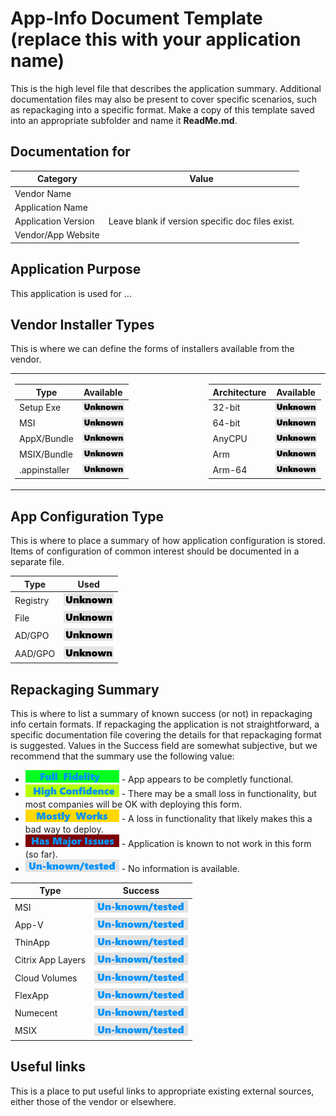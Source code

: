 # App-Info Document Template (replace this with your application name)

This is the high level file that describes the application summary.  Additional documentation files may also be present to cover specific scenarios, such as repackaging into a specific format.  Make a copy of this template saved into an appropriate subfolder and name it **ReadMe.md**.

## Documentation for

| Category | Value |
|-----|-------------------------------------------------------|
| Vendor Name | |
| Application Name| |
| Application Version | Leave blank if version specific doc files exist. |
| Vendor/App Website|  |

## Application Purpose

This application is used for ...

## Vendor Installer Types

This is where we can define the forms of installers available from the vendor.
<table >
<tr>
<td>

| Type | Available |
|----|----|
| Setup Exe | [<img src="/media/Unknown.png" alt="Unknown" />](/media/Unknown.png) |
| MSI | [<img src="/media/Unknown.png" alt="Unknown" />](/media/Unknown.png) |
| AppX/Bundle | [<img src="/media/Unknown.png" alt="Unknown" />](/media/Unknown.png) |
| MSIX/Bundle | [<img src="/media/Unknown.png" alt="Unknown" />](/media/Unknown.png) |
| .appinstaller | [<img src="/media/Unknown.png" alt="Unknown" />](/media/Unknown.png) |

</td>
<td width=100></td>
<td>

| Architecture | Available |
|----|----|
| 32-bit | [<img src="/media/Unknown.png" alt="Unknown" />](/media/Unknown.png) |
| 64-bit | [<img src="/media/Unknown.png" alt="Unknown" />](/media/Unknown.png) |
| AnyCPU | [<img src="/media/Unknown.png" alt="Unknown" />](/media/Unknown.png) |
| Arm | [<img src="/media/Unknown.png" alt="Unknown" />](/media/Unknown.png) |
| Arm-64 | [<img src="/media/Unknown.png" alt="Unknown" />](/media/Unknown.png) |

</td>
</tr>
</table>

## App Configuration Type

This is where to place a summary of how application configuration is stored.  Items of configuration of common interest should be documented in a separate file.

| Type | Used |
|----|----|
| Registry | [<img src="/media/Unknown.png" alt="Yes" />](/media/Unknown.png) |
| File | [<img src="/media/Unknown.png" alt="Yes" />](/media/Unknown.png) |
| AD/GPO | [<img src="/media/Unknown.png" alt="Yes" />](/media/Unknown.png) |
| AAD/GPO | [<img src="/media/Unknown.png" alt="Yes" />](/media/Unknown.png) |


## Repackaging Summary

This is where to list a summary of known success (or not) in repackaging info certain formats.  If repackaging the application is not straightforward, a specific documentation file covering the details for that repackaging format is suggested. Values in the Success field are somewhat subjective, but we recommend that the summary use the following value:

* [<img src="/media/CatFullFidelity.png" alt="Full Fidelity" />](/media/CatFullFidelity.png) - App appears to be completly functional.
* [<img src="/media/CatHighConfidence.png" alt="High Confidence" />](/media/CatHighConfidence.png) - There may be a small loss in functionality, but most companies will be OK with deploying this form.
* [<img src="/media/CatMostlyWorks.png" alt="Mostly Works" />](/media/CatMostlyWorks.png) - A loss in functionality that likely makes this a bad way to deploy.
* [<img src="/media/CatIssues.png" alt="Has Issues" />](/media/CatIssues.png) - Application is known to not work in this form (so far).
* [<img src="/media/CatUnknown.png" alt="Unknown/Untested" />](/media/CatUnknown.png) - No information is available.


| Type | Success |
|----|----|
| MSI | [<img src="/media/CatUnknown.png" alt="Unknown/Untested" />](/media/CatUnknown.png) |
| App-V | [<img src="/media/CatUnknown.png" alt="Unknown/Untested" />](/media/CatUnknown.png) |
| ThinApp | [<img src="/media/CatUnknown.png" alt="Unknown/Untested" />](/media/CatUnknown.png) |
| Citrix App Layers | [<img src="/media/CatUnknown.png" alt="Unknown/Untested" />](/media/CatUnknown.png) |
| Cloud Volumes | [<img src="/media/CatUnknown.png" alt="Unknown/Untested" />](/media/CatUnknown.png) |
| FlexApp | [<img src="/media/CatUnknown.png" alt="Unknown/Untested" />](/media/CatUnknown.png) |
| Numecent | [<img src="/media/CatUnknown.png" alt="Unknown/Untested" />](/media/CatUnknown.png) |
| MSIX | [<img src="/media/CatUnknown.png" alt="Unknown/Untested" />](/media/CatUnknown.png) |

## Useful links
This is a place to put useful links to appropriate existing external sources, either those of the vendor or elsewhere.
